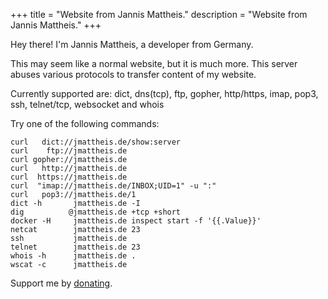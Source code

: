 +++
title = "Website from Jannis Mattheis."
description = "Website from Jannis Mattheis."
+++

Hey there! I'm Jannis Mattheis, a developer from Germany.

This may seem like a normal website, but it is much more.
This server abuses various protocols to transfer content of my website.

Currently supported are: 
  dict, dns(tcp), ftp, gopher, http/https, imap, pop3,  ssh, telnet/tcp, websocket and whois

Try one of the following commands:

```
curl   dict://jmattheis.de/show:server
curl    ftp://jmattheis.de
curl gopher://jmattheis.de
curl   http://jmattheis.de
curl  https://jmattheis.de
curl  "imap://jmattheis.de/INBOX;UID=1" -u ":"
curl   pop3://jmattheis.de/1
dict -h       jmattheis.de -I
dig          @jmattheis.de +tcp +short
docker -H     jmattheis.de inspect start -f '{{.Value}}'
netcat        jmattheis.de 23
ssh           jmattheis.de
telnet        jmattheis.de 23
whois -h      jmattheis.de .
wscat -c      jmattheis.de
```

Support me by [donating](/donate).
